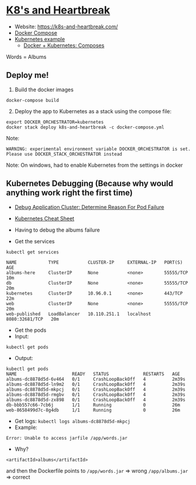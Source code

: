 # [K8's and Heartbreak](https://k8s-and-heartbreak.com/)
- Website: https://k8s-and-heartbreak.com/
- [Docker Compose](https://docs.docker.com/compose/compose-file/)
- [Kubernetes example](https://docs.docker.com/docker-for-windows/kubernetes/)
    - [Docker + Kubernetes: Composes](https://github.com/dockersamples/k8s-wordsmith-demo/blob/master/docker-compose.yml)




Words = Albums


## Deploy me!
1. Build the docker images
```
docker-compose build
```

2. Deploy the app to Kubernetes as a stack using the compose file: 
```
export DOCKER_ORCHESTRATOR=kubernetes
docker stack deploy k8s-and-heartbreak -c docker-compose.yml
```

Note:
```
WARNING: experimental environment variable DOCKER_ORCHESTRATOR is set. Please use DOCKER_STACK_ORCHESTRATOR instead
```


Note: On windows, had to enable Kubernetes from the settings in docker



## Kubernetes Debugging (Because why would anything work right the first time)
- [Debug Application Cluster: Determine Reason For Pod Failure](https://kubernetes.io/docs/tasks/debug-application-cluster/determine-reason-pod-failure/)
- [Kubernetes Cheat Sheet](https://kubernetes.io/docs/reference/kubectl/cheatsheet/)


- Having to debug the albums failure
- Get the services
```
kubectl get services
```

```
NAME            TYPE           CLUSTER-IP     EXTERNAL-IP   PORT(S)          AGE
albums-here     ClusterIP      None           <none>        55555/TCP        10m
db              ClusterIP      None           <none>        55555/TCP        20m
kubernetes      ClusterIP      10.96.0.1      <none>        443/TCP          22m
web             ClusterIP      None           <none>        55555/TCP        20m
web-published   LoadBalancer   10.110.251.1   localhost     8080:32681/TCP   20m
```

- Get the pods 
- Input: 
```
kubectl get pods
```
- Output: 
```
kubectl get pods
NAME                     READY   STATUS             RESTARTS   AGE
albums-dc8878d5d-6v464   0/1     CrashLoopBackOff   4          2m39s
albums-dc8878d5d-ln9m2   0/1     CrashLoopBackOff   4          2m39s
albums-dc8878d5d-mkpcj   0/1     CrashLoopBackOff   4          2m39s
albums-dc8878d5d-rmgbv   0/1     CrashLoopBackOff   4          2m39s
albums-dc8878d5d-zx898   0/1     CrashLoopBackOff   4          2m39s
db-bbb557c66-7cb6j       1/1     Running            0          26m
web-8658499d7c-8g4db     1/1     Running            0          26m
```

- Get logs: `kubectl logs albums-dc8878d5d-mkpcj`
- Example: 
```
Error: Unable to access jarfile /app/words.jar
```
- Why? 
```
<artifactId>albums</artifactId>
```
and then the Dockerfile points to `/app/words.jar` => wrong
`/app/albums.jar` => correct
